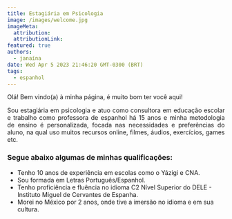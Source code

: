 ```yaml
---
title: Estagiária em Psicologia
image: /images/welcome.jpg
imageMeta:
  attribution:
  attributionLink:
featured: true
authors:
  - janaína
date: Wed Apr 5 2023 21:46:20 GMT-0300 (BRT)
tags:
  - espanhol
---
```


Olá! Bem vindo(a) à minha página, é muito bom ter você aqui!

<p style="text-align: justify">Sou estagiária em psicologia e atuo como consultora em educação escolar e trabalho como professora de espanhol há 15 anos e minha metodologia de ensino é personalizada, focada nas necessidades e preferências do aluno, na qual uso muitos recursos online, filmes, áudios, exercícios, games etc.</p>

### Segue abaixo algumas de minhas qualificações:

* Tenho 10 anos de experiência em escolas como o Yázigi e CNA.
* Sou formada em Letras Português/Espanhol.
* Tenho proficiência e fluência no idioma C2 Nível Superior do DELE - Instituto Miguel de Cervantes de Espanha.
* Morei no México por 2 anos, onde tive a imersão no idioma e em sua cultura.
